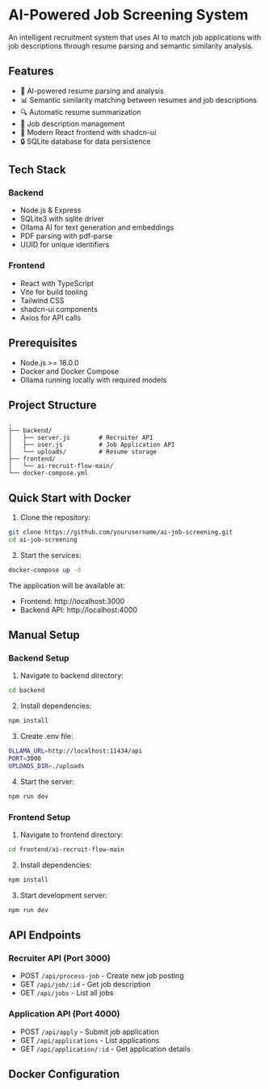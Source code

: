# AI-Powered Job Screening System

An intelligent recruitment system that uses AI to match job applications with job descriptions through resume parsing and semantic similarity analysis.

## Features

- 🤖 AI-powered resume parsing and analysis
- 📊 Semantic similarity matching between resumes and job descriptions
- 🔍 Automatic resume summarization
- 💼 Job description management
- 📱 Modern React frontend with shadcn-ui
- 🔒 SQLite database for data persistence

## Tech Stack

### Backend
- Node.js & Express
- SQLite3 with sqlite driver
- Ollama AI for text generation and embeddings
- PDF parsing with pdf-parse
- UUID for unique identifiers

### Frontend
- React with TypeScript
- Vite for build tooling
- Tailwind CSS
- shadcn-ui components
- Axios for API calls

## Prerequisites

- Node.js >= 18.0.0
- Docker and Docker Compose
- Ollama running locally with required models

## Project Structure

```
.
├── backend/
│   ├── server.js        # Recruiter API
│   ├── user.js          # Job Application API
│   └── uploads/         # Resume storage
├── frontend/
│   └── ai-recruit-flow-main/
└── docker-compose.yml
```

## Quick Start with Docker

1. Clone the repository:
```sh
git clone https://github.com/yourusername/ai-job-screening.git
cd ai-job-screening
```

2. Start the services:
```sh
docker-compose up -d
```

The application will be available at:
- Frontend: http://localhost:3000
- Backend API: http://localhost:4000

## Manual Setup

### Backend Setup

1. Navigate to backend directory:
```sh
cd backend
```

2. Install dependencies:
```sh
npm install
```

3. Create .env file:
```sh
OLLAMA_URL=http://localhost:11434/api
PORT=3000
UPLOADS_DIR=./uploads
```

4. Start the server:
```sh
npm run dev
```

### Frontend Setup

1. Navigate to frontend directory:
```sh
cd frontend/ai-recruit-flow-main
```

2. Install dependencies:
```sh
npm install
```

3. Start development server:
```sh
npm run dev
```

## API Endpoints

### Recruiter API (Port 3000)
- POST `/api/process-job` - Create new job posting
- GET `/api/job/:id` - Get job description
- GET `/api/jobs` - List all jobs

### Application API (Port 4000) 
- POST `/api/apply` - Submit job application
- GET `/api/applications` - List applications
- GET `/api/application/:id` - Get application details

## Docker Configuration
